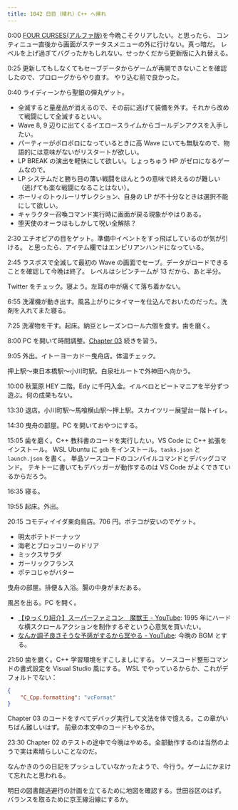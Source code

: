 ```yaml
---
title: 1042 日目（晴れ）C++ へ帰れ
---
```


0:00 [FOUR CURSES(アルファ版)][dtp23a]を今晩こそクリアしたい。と思ったら、
コンティニュー直後から画面がステータスメニューの外に行けない。真っ暗だ。
レベルを上げ過ぎてバグったかもしれない。せっかくだから更新版に入れ替える。

0:25 更新してもしなくてもセーブデータからゲームが再開できないことを確認したので、プロローグからやり直す。
やり込む前で良かった。

0:40 ライディーンから聖銀の弾丸ゲット。

* 全滅すると量産品が消えるので、その前に逃げて装備を外す。それから改めて戦闘にして全滅するといい。
* Wave 8, 9 辺りに出てくるイエロースライムからゴールデンアクスを入手したい。
* パーティーがボロボロになっているときに高 Wave にいても無駄なので、物語的には意味がないがリスタートが欲しい。
* LP BREAK の演出を軽快にして欲しい。しょっちゅう HP がゼロになるゲームなので。
* LP システムだと勝ち目の薄い戦闘をほんとうの意味で終えるのが難しい（逃げても楽な戦闘になることはない）。
* ホーリィのトゥルーリザレクション、自身の LP が不十分なときは選択不能にして欲しい。
* キャラクター召喚コマンド実行時に画面が戻る現象がやはりある。
* 堕天使のオーラはもしかして呪い全解除？

2:30 エチオピアの目をゲット。準備中イベントをすっ飛ばしているのが気が引ける。
と思ったら、アイテム欄ではエンピリアンハンドになっている。

2:45 ラスボスで全滅して最初の Wave の画面でセーブ。データがロードできることを確認して今晩は終了。
レベルはシピンチームが 13 だから、あと半分。

Twitter をチェック。寝よう。左耳の中が痛くて落ち着かない。

6:55 洗濯機が動き出す。風呂上がりにタイマーを仕込んでおいたのだった。洗剤を入れてまた寝る。

7:25 洗濯物を干す。起床。納豆とレーズンロール六個を食す。歯を磨く。

8:00 PC を開いて時間調整。[Chapter 03](https://changkun.de/modern-cpp/en-us/03-runtime/)
続きを習う。

9:05 外出。イトーヨーカドー曳舟店。体温チェック。

押上駅～東日本橋駅～小川町駅。白泉社ルートで外神田へ向かう。

10:00 秋葉原 HEY 二階。Edy に千円入金。イルベロとビートマニアを半分ずつ遊ぶ。何の成果もない。

13:30 退店。小川町駅～馬喰横山駅～押上駅。スカイツリー展望台一階トイレ。

14:30 曳舟の部屋。PC を開いておやつにする。

15:05 歯を磨く。C++ 教科書のコードを実行したい。VS Code に C++ 拡張をインストール。
WSL Ubuntu に `gdb` をインストール。`tasks.json` と `launch.json` を書く。
単品ソースコードのコンパイルコマンドとデバッグコマンド。
テキトーに書いてもデバッガーが動作するのは VS Code がよくできているからだろう。

16:35 寝る。

19:55 起床。外出。

20:15 コモディイイダ東向島店。706 円。ポテコが安いのでゲット。

* 明太ポテトドーナッツ
* 海老とブロッコリーのドリア
* ミックスサラダ
* ガーリックフランス
* ポテコじゃがバター

曳舟の部屋。排便＆入浴。腸の中身がまだある。

風呂を出る。PC を開く。

* [【ゆっくり紹介】スーパーファミコン　魔獣王 - YouTube](https://www.youtube.com/watch?v=zhM6ycqxcg4):
  1995 年にハードな横スクロールアクションを制作するぞという心意気を買いたい。
* [なんか調子良さそうな予感がするから冥やる - YouTube](https://www.youtube.com/watch?v=7MOy8FUNTjo):
  今晩の BGM とする。

21:50 歯を磨く。C++ 学習環境をすこしましにする。
ソースコード整形コマンドの書式設定を Visual Studio 風にする。
WSL でやっているからか、これがデフォルトでない：

```json
{
    "C_Cpp.formatting": "vcFormat"
}
```

Chapter 03 のコードをすべてデバッグ実行して文法を体で憶える。この章がいちばん難しいはず。
前章の本文中のコードもやるか。

23:30 Chapter 02 のテストの途中で今晩はやめる。全部動作するのは当然のようで実は素晴らしいことなのだ。

なんかきのうの日記をプッシュしていなかったようで、今行う。ゲームにかまけて忘れたと思われる。

明日の図書館逃避行の計画を立てるために地図を確認する。世田谷区のはず。
バランスを取るために京王線沿線にするか。

[dtp23a]: https://wodifes.net/game/show/520
